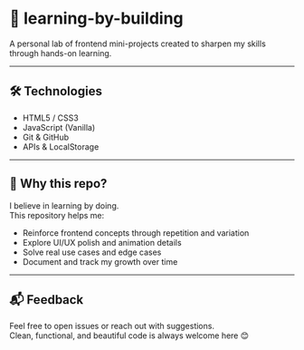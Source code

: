 # 🧪 learning-by-building

A personal lab of frontend mini-projects created to sharpen my skills through hands-on learning.  

---

## 🛠️ Technologies

- HTML5 / CSS3
- JavaScript (Vanilla)
- Git & GitHub
- APIs & LocalStorage

---

## 🧠 Why this repo?

I believe in learning by doing.  
This repository helps me:

- Reinforce frontend concepts through repetition and variation
- Explore UI/UX polish and animation details
- Solve real use cases and edge cases
- Document and track my growth over time

---

## 📬 Feedback

Feel free to open issues or reach out with suggestions.  
Clean, functional, and beautiful code is always welcome here 😊

